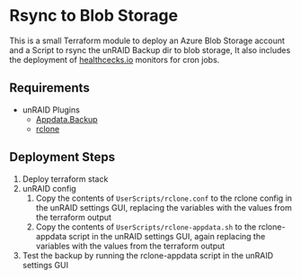 # Rsync to Blob Storage

This is a small Terraform module to deploy an Azure Blob Storage account and a Script to rsync the unRAID Backup dir to blob storage, It also includes the deployment of [healthcecks.io](https://healthchecks.io/) monitors for cron jobs.

## Requirements
- unRAID Plugins
  - [Appdata.Backup](https://forums.unraid.net/topic/137710-plugin-appdatabackup/)
  - [rclone](https://forums.unraid.net/topic/51633-plugin-rclone/)

## Deployment Steps
1. Deploy terraform stack
2. unRAID config
   1. Copy the contents of `UserScripts/rclone.conf` to the rclone config in the unRAID settings GUI, replacing the variables with the values from the terraform output
   2. Copy the contents of `UserScripts/rclone-appdata.sh` to the rclone-appdata script in the unRAID settings GUI, again replacing the variables with the values from the terraform output
3. Test the backup by running the rclone-appdata script in the unRAID settings GUI